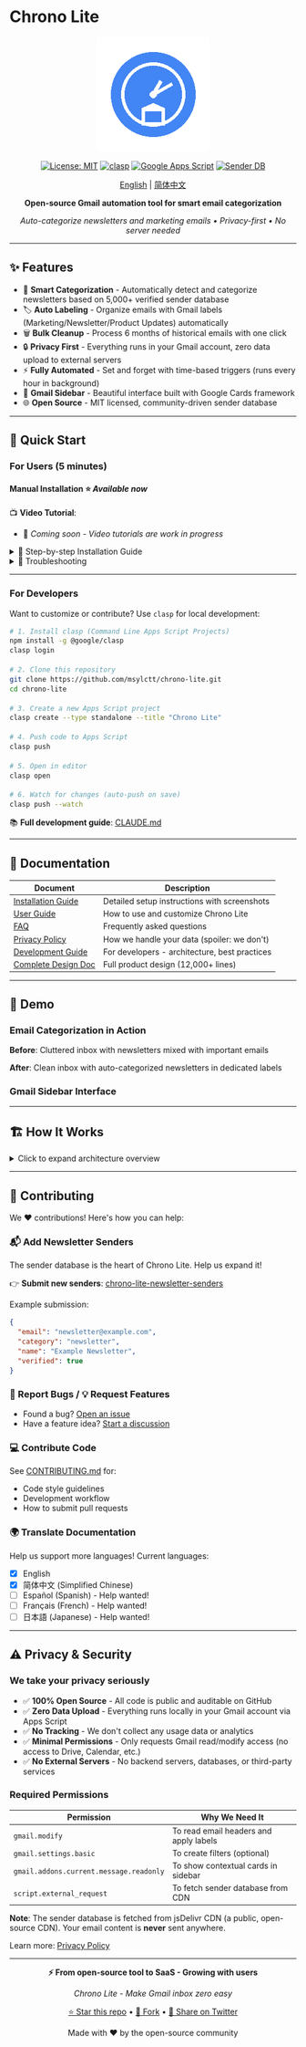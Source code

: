 # Chrono Lite

<div align="center">

<img src="./assets/logo-200.png" alt="Chrono Lite Logo" width="200"/>

[![License: MIT](https://img.shields.io/badge/License-MIT-yellow.svg)](https://opensource.org/licenses/MIT)
[![clasp](https://img.shields.io/badge/built%20with-clasp-4285f4.svg)](https://github.com/google/clasp)
[![Google Apps Script](https://img.shields.io/badge/Google%20Apps%20Script-4285F4?logo=google&logoColor=white)](https://script.google.com)
[![Sender DB](https://img.shields.io/badge/senders-5000%2B-brightgreen)](./data/verified.json)

[English](./README.md) | [简体中文](./README.zh-CN.md)

**Open-source Gmail automation tool for smart email categorization**

*Auto-categorize newsletters and marketing emails • Privacy-first • No server needed*

<!-- TODO: Add hero GIF/screenshot -->
<!-- ![Demo](./assets/hero.gif) -->

</div>

---

## ✨ Features

- 🤖 **Smart Categorization** - Automatically detect and categorize newsletters based on 5,000+ verified sender database
- 🏷️ **Auto Labeling** - Organize emails with Gmail labels (Marketing/Newsletter/Product Updates) automatically
- 🗑️ **Bulk Cleanup** - Process 6 months of historical emails with one click
- 🔒 **Privacy First** - Everything runs in your Gmail account, zero data upload to external servers
- ⚡ **Fully Automated** - Set and forget with time-based triggers (runs every hour in background)
- 🎨 **Gmail Sidebar** - Beautiful interface built with Google Cards framework
- 🌐 **Open Source** - MIT licensed, community-driven sender database

---

## 🚀 Quick Start

### For Users (5 minutes)

#### Manual Installation ⭐ *Available now*

📺 **Video Tutorial**:
- 🚧 *Coming soon - Video tutorials are work in progress*

<details>
<summary>📖 Step-by-step Installation Guide</summary>

1. **Open Google Apps Script Console**
   - Visit https://script.google.com
   - Click "New Project" button
   - Give it a name like "Chrono Lite"

   <!-- TODO: Add screenshot -->

2. **Copy the Source Code**
   - Download or clone this repository
   - Open each file in `src/` folder:
     - `Code.gs`
     - `Config.gs`
     - `Database.gs`
     - `Classifier.gs`
     - `Actions.gs`
     - `UI.gs`
   - Create corresponding `.gs` files in Apps Script editor
   - Copy-paste the code

   <!-- TODO: Add screenshot -->

3. **Configure the Manifest**
   - In Apps Script editor, click "Project Settings" (⚙️)
   - Check "Show 'appsscript.json' manifest file"
   - Replace `appsscript.json` content with the one from this repo

   <!-- TODO: Add screenshot -->

4. **Authorize and Test**
   - Save all files (Ctrl/Cmd + S)
   - Select `initialSetup` function from dropdown
   - Click "Run" button
   - Follow the authorization prompts
   - Grant permissions to access your Gmail

   <!-- TODO: Add screenshot -->

5. **Open Gmail**
   - Refresh your Gmail tab
   - Look for Chrono Lite icon in the right sidebar
   - Click to open the add-on

   <!-- TODO: Add screenshot -->

✅ **Done!** New emails will be auto-categorized every hour.

</details>

<details>
<summary>🔧 Troubleshooting</summary>

**Can't see the sidebar icon?**
- Make sure you've configured `appsscript.json` correctly
- Try logging out and back into Gmail
- Check if authorization completed successfully

**No categories applied to emails?**
- Run `testDatabaseConnection()` function first to verify database loading
- Run `initialSetup()` to process recent emails
- Check Apps Script logs: View → Logs

**Getting timeout errors?**
- This is normal for large inboxes (>1000 emails)
- The script will auto-resume on next trigger
- Reduce batch size in `Config.gs` if needed

For more help, see [FAQ](./docs/faq.md) or [open an issue](https://github.com/msylctt/chrono-lite/issues).

</details>

---

### For Developers

Want to customize or contribute? Use `clasp` for local development:

```bash
# 1. Install clasp (Command Line Apps Script Projects)
npm install -g @google/clasp
clasp login

# 2. Clone this repository
git clone https://github.com/msylctt/chrono-lite.git
cd chrono-lite

# 3. Create a new Apps Script project
clasp create --type standalone --title "Chrono Lite"

# 4. Push code to Apps Script
clasp push

# 5. Open in editor
clasp open

# 6. Watch for changes (auto-push on save)
clasp push --watch
```

📚 **Full development guide**: [CLAUDE.md](./CLAUDE.md)

---

## 📖 Documentation

| Document | Description |
|----------|-------------|
| [Installation Guide](./docs/installation.md) | Detailed setup instructions with screenshots |
| [User Guide](./docs/user-guide.md) | How to use and customize Chrono Lite |
| [FAQ](./docs/faq.md) | Frequently asked questions |
| [Privacy Policy](./docs/privacy.md) | How we handle your data (spoiler: we don't) |
| [Development Guide](./CLAUDE.md) | For developers - architecture, best practices |
| [Complete Design Doc](./docs/Chrono-Lite-Complete-Design.md) | Full product design (12,000+ lines) |

---

## 🎥 Demo

### Email Categorization in Action

<!-- TODO: Add demo GIF -->
<!-- ![Demo](./assets/demo.gif) -->

**Before**: Cluttered inbox with newsletters mixed with important emails

**After**: Clean inbox with auto-categorized newsletters in dedicated labels

### Gmail Sidebar Interface

<!-- TODO: Add sidebar screenshot -->
<!-- ![Sidebar UI](./assets/screenshots/sidebar-ui.png) -->

---

## 🏗️ How It Works

<details>
<summary>Click to expand architecture overview</summary>

```
┌─────────────────────────────────────────────────────────┐
│                  Chrono Lite Architecture                │
└─────────────────────────────────────────────────────────┘

1. 📥 Load Sender Database
   └─> Fetch from jsDelivr CDN (5,000+ verified senders)
   └─> Store in CacheService (50 shards, 6-hour expiry)
   └─> Fallback to embedded data if CDN fails

2. 🔍 Classify Emails (Three-tier matching)
   ├─ Tier 1: Exact email match (email@domain.com) [85% hit rate]
   ├─ Tier 2: Domain match (@domain.com) [10% hit rate]
   └─ Tier 3: Heuristic rules (List-Unsubscribe header) [5% hit rate]

3. 🏷️ Apply Actions
   ├─ Add Gmail label (e.g., "Newsletter/Marketing")
   ├─ Mark as read (optional)
   ├─ Archive (optional)
   └─ Star important ones (optional)

4. ⚡ Automation
   └─ Time-based trigger runs every hour
   └─ Processes last 100 emails
   └─ Respects Gmail API quotas
```

**Tech Stack**:
- **Platform**: Google Apps Script (JavaScript ES5, V8 Runtime)
- **Data Source**: jsDelivr CDN + GitHub
- **Storage**: CacheService (sharded), PropertiesService (config)
- **UI**: Gmail Cards Framework
- **Triggers**: Time-driven + Contextual

**Why sharded cache?**
CacheService has a 1,000-entry limit per cache. We use hash-based sharding (50 shards × ~100 entries) to support 5,000+ senders efficiently.

</details>

---

## 🤝 Contributing

We ❤️ contributions! Here's how you can help:

### 📬 Add Newsletter Senders

The sender database is the heart of Chrono Lite. Help us expand it!

👉 **Submit new senders**: [chrono-lite-newsletter-senders](https://github.com/msylctt/chrono-lite-newsletter-senders/issues/new)

Example submission:
```json
{
  "email": "newsletter@example.com",
  "category": "newsletter",
  "name": "Example Newsletter",
  "verified": true
}
```

### 🐛 Report Bugs / 💡 Request Features

- Found a bug? [Open an issue](https://github.com/msylctt/chrono-lite/issues/new?template=bug_report.md)
- Have a feature idea? [Start a discussion](https://github.com/msylctt/chrono-lite/discussions)

### 💻 Contribute Code

See [CONTRIBUTING.md](./CONTRIBUTING.md) for:
- Code style guidelines
- Development workflow
- How to submit pull requests

### 🌍 Translate Documentation

Help us support more languages! Current languages:
- [x] English
- [x] 简体中文 (Simplified Chinese)
- [ ] Español (Spanish) - Help wanted!
- [ ] Français (French) - Help wanted!
- [ ] 日本語 (Japanese) - Help wanted!

---


## ⚠️ Privacy & Security

### We take your privacy seriously

- ✅ **100% Open Source** - All code is public and auditable on GitHub
- ✅ **Zero Data Upload** - Everything runs locally in your Gmail account via Apps Script
- ✅ **No Tracking** - We don't collect any usage data or analytics
- ✅ **Minimal Permissions** - Only requests Gmail read/modify access (no access to Drive, Calendar, etc.)
- ✅ **No External Servers** - No backend servers, databases, or third-party services

### Required Permissions

| Permission | Why We Need It |
|------------|----------------|
| `gmail.modify` | To read email headers and apply labels |
| `gmail.settings.basic` | To create filters (optional) |
| `gmail.addons.current.message.readonly` | To show contextual cards in sidebar |
| `script.external_request` | To fetch sender database from CDN |

**Note**: The sender database is fetched from jsDelivr CDN (a public, open-source CDN). Your email content is **never** sent anywhere.

Learn more: [Privacy Policy](./docs/privacy.md)

---




<div align="center">

**⚡ From open-source tool to SaaS - Growing with users**

*Chrono Lite - Make Gmail inbox zero easy*

[⭐ Star this repo](https://github.com/msylctt/chrono-lite) • [🍴 Fork](https://github.com/msylctt/chrono-lite/fork) • [📢 Share on Twitter](https://twitter.com/intent/tweet?text=Check%20out%20Chrono%20Lite%20-%20Open-source%20Gmail%20automation%20tool!&url=https://github.com/msylctt/chrono-lite)

Made with ❤️ by the open-source community

</div>
